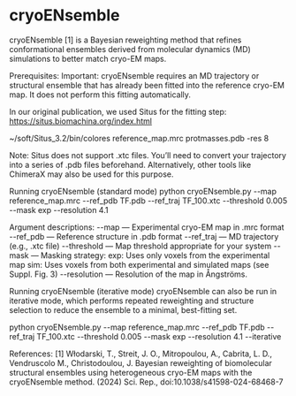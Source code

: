 # cryoENsemble

cryoENsemble [1] is a Bayesian reweighting method that refines conformational ensembles derived from molecular dynamics (MD) simulations to better match cryo-EM maps.

Prerequisites:
Important: cryoENsemble requires an MD trajectory or structural ensemble that has already been fitted into the reference cryo-EM map. It does not perform this fitting automatically.

In our original publication, we used Situs for the fitting step: https://situs.biomachina.org/index.html

~/soft/Situs_3.2/bin/colores reference_map.mrc protmasses.pdb -res 8

Note: Situs does not support .xtc files. You’ll need to convert your trajectory into a series of .pdb files beforehand. Alternatively, other tools like ChimeraX may also be used for this purpose.

Running cryoENsemble (standard mode)
python cryoENsemble.py --map reference_map.mrc --ref_pdb TF.pdb --ref_traj TF_100.xtc --threshold 0.005 --mask exp --resolution 4.1

Argument descriptions:
--map — Experimental cryo-EM map in .mrc format
--ref_pdb — Reference structure in .pdb format
--ref_traj — MD trajectory (e.g., .xtc file)
--threshold — Map threshold appropriate for your system
--mask — Masking strategy:
    exp: Uses only voxels from the experimental map
    sim: Uses voxels from both experimental and simulated maps (see Suppl. Fig. 3)
--resolution — Resolution of the map in Ångströms.

Running cryoENsemble (iterative mode)
cryoENsemble can also be run in iterative mode, which performs repeated reweighting and structure selection to reduce the ensemble to a minimal, best-fitting set.

python cryoENsemble.py --map reference_map.mrc --ref_pdb TF.pdb --ref_traj TF_100.xtc --threshold 0.005 --mask exp --resolution 4.1 --iterative

References:
[1] Włodarski, T., Streit, J. O., Mitropoulou, A., Cabrita, L. D., Vendruscolo M., Christodoulou, J. Bayesian reweighting of biomolecular structural ensembles using heterogeneous cryo-EM maps with the cryoENsemble method. (2024) Sci. Rep., doi:10.1038/s41598-024-68468-7
